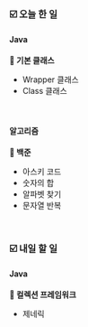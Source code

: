 ### ☑️  오늘 한 일
#### Java
<strong>📌 기본 클래스</strong>
  - Wrapper 클래스
  - Class 클래스

<br>

#### 알고리즘
<strong>🥉 백준</strong>
  - 아스키 코드
  - 숫자의 합
  - 알파벳 찾기
  - 문자열 반복

<br>

### ☑️  내일 할 일
#### Java
<strong>📌 컬렉션 프레임워크</strong>
  - 제네릭